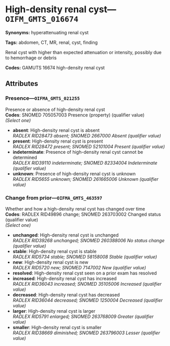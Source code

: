 # High-density renal cyst—`OIFM_GMTS_016674`

**Synonyms:** hyperattenuating renal cyst

**Tags:** abdomen, CT, MR, renal, cyst, finding

Renal cyst with higher than expected attenuation or intensity, possibly due to hemorrhage or debris

**Codes:** GAMUTS 16674 high-density renal cyst

## Attributes

### Presence—`OIFMA_GMTS_021255`

Presence or absence of high-density renal cyst  
**Codes**: SNOMED 705057003 Presence (property) (qualifier value)  
*(Select one)*

- **absent**: High-density renal cyst is absent  
_RADLEX RID28473 absent; SNOMED 2667000 Absent (qualifier value)_
- **present**: High-density renal cyst is present  
_RADLEX RID28472 present; SNOMED 52101004 Present (qualifier value)_
- **indeterminate**: Presence of high-density renal cyst cannot be determined  
_RADLEX RID39110 indeterminate; SNOMED 82334004 Indeterminate (qualifier value)_
- **unknown**: Presence of high-density renal cyst is unknown  
_RADLEX RID5655 unknown; SNOMED 261665006 Unknown (qualifier value)_

### Change from prior—`OIFMA_GMTS_463597`

Whether and how a high-density renal cyst has changed over time  
**Codes**: RADLEX RID49896 change; SNOMED 263703002 Changed status (qualifier value)  
*(Select one)*

- **unchanged**: High-density renal cyst is unchanged  
_RADLEX RID39268 unchanged; SNOMED 260388006 No status change (qualifier value)_
- **stable**: High-density renal cyst is stable  
_RADLEX RID5734 stable; SNOMED 58158008 Stable (qualifier value)_
- **new**: High-density renal cyst is new  
_RADLEX RID5720 new; SNOMED 7147002 New (qualifier value)_
- **resolved**: High-density renal cyst seen on a prior exam has resolved  
- **increased**: High-density renal cyst has increased  
_RADLEX RID36043 increased; SNOMED 35105006 Increased (qualifier value)_
- **decreased**: High-density renal cyst has decreased  
_RADLEX RID36044 decreased; SNOMED 1250004 Decreased (qualifier value)_
- **larger**: High-density renal cyst is larger  
_RADLEX RID5791 enlarged; SNOMED 263768009 Greater (qualifier value)_
- **smaller**: High-density renal cyst is smaller  
_RADLEX RID38669 diminished; SNOMED 263796003 Lesser (qualifier value)_